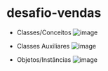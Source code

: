 # desafio-vendas

- Classes/Conceitos 
![image](https://user-images.githubusercontent.com/93017964/184138991-b590f2fe-c694-4bec-8526-549006dd14b1.png)

- Classes Auxiliares
![image](https://user-images.githubusercontent.com/93017964/184139049-7a2f3832-398e-4536-b0fd-549f71eaea2e.png)

- Objetos/Instâncias
![image](https://user-images.githubusercontent.com/93017964/184139096-c250f233-97ed-49f7-a78f-0e9b5eb1671f.png)

